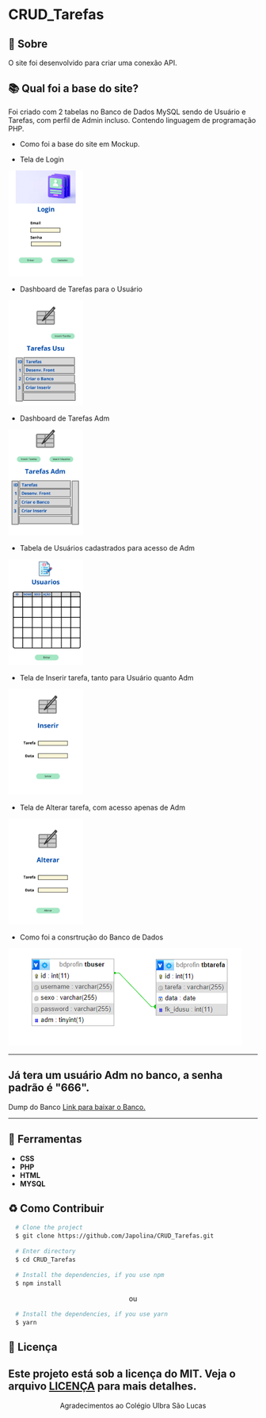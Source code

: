 # CRUD_Tarefas

## 📘 Sobre

O site foi desenvolvido para criar uma conexão API.


## 📚 Qual foi a base do site?

Foi criado com 2 tabelas no Banco de Dados MySQL sendo de Usuário e Tarefas, com perfil de Admin incluso. Contendo linguagem de programação PHP.
-  Como foi a base do site em Mockup.

-  Tela de Login
<img width="30%" src="/CRUD/img/GitHub/Login-1.jpg"/>

- Dashboard de Tarefas para o Usuário
<img width="30%" src="/CRUD/img/GitHub/Login-6.jpg"/>

- Dashboard de Tarefas Adm
<img width="30%" src="/CRUD/img/GitHub/Login-3.jpg"/>

- Tabela de Usuários cadastrados para acesso de Adm
<img width="30%" src="/CRUD/img/GitHub/Login-2.jpg"/>

- Tela de Inserir tarefa, tanto para Usuário quanto Adm
<img width="30%" src="/CRUD/img/GitHub/Login-4.jpg"/>

- Tela de Alterar tarefa, com acesso apenas de Adm
<img width="30%" src="/CRUD/img/GitHub/Login-5.jpg"/>

- Como foi a consrtrução do Banco de Dados
<img src="/CRUD/img/GitHub/Banco.png"/>


**********************************************************************
## Já tera um usuário Adm no banco, a senha padrão é "666".

Dump do Banco 
<a href="/CRUD/dump_mysql/bdprofin.sql">Link para baixar o Banco.</a>

*********************************************************************



## 🔨 Ferramentas
- **CSS**
- **PHP**
- **HTML**
- **MYSQL**



## ♻️ Como Contribuir

```bash
  # Clone the project
  $ git clone https://github.com/Japolina/CRUD_Tarefas.git
```

```bash
  # Enter directory
  $ cd CRUD_Tarefas
```

```bash
  # Install the dependencies, if you use npm
  $ npm install
```

<p align="center">ou</p>

```bash
  # Install the dependencies, if you use yarn
  $ yarn
```


## 📜 Licença

Este projeto está sob a licença do MIT. Veja o arquivo <a href="https://github.com/Japolina/CRUD_Tarefas/blob/main/LICENSE">LICENÇA</a> para mais detalhes.
---


<p align="center">Agradecimentos ao Colégio Ulbra São Lucas</p>

